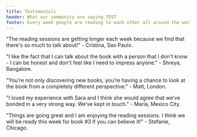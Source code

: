 ```yaml
---
title: Testimonials
header: What our community are saying TEST
footer: Every week people are reading to each other all around the world.
---
```


"The reading sessions are getting longer each week because we find that there's so much to talk about!" - Cristina, Sao Paulo.

"I like the fact that I can talk about the book with a person that I don't know - I can be honest and don't feel like I need to impress anyone." - Shreya, Bangalore.

"You’re not only discovering new books, you’re having a chance to look at the book from a completely different perspective." - Matt, London.

"I loved my experience with Sara and I think she would agree that we’ve bonded in a very strong way. We’ve kept in touch." - Maria, Mexico City.

"Things are going great and I am enjoying the reading sessions. I think we will be ready this week for book #3 if you can believe it!" - Stefanie, Chicago.
